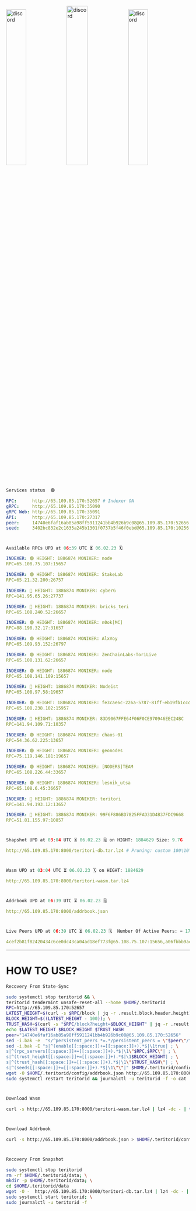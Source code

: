[<img src='https://user-images.githubusercontent.com/83868103/215836529-812ac1b8-029f-4f5d-bb72-8539c308b0f4.png' alt='discord'  width='33%'>](https://github.com/romanv1812/Teritori/blob/main/data/mainnet_guide.md)[<img src='https://user-images.githubusercontent.com/83868103/215836572-1ace2f52-bfa5-452a-a9bd-1382169bc8f2.png' alt='discord'  width='33.39%'>](https://restake.app/teritori/torivaloper1qy38xmcrnht0kt5c5fryvl8llrpdwer6atxj5u/stake)[<img src='https://user-images.githubusercontent.com/83868103/215836599-cb1990d2-2e43-4fc2-898a-c373bcb64677.png' alt='discord'  width='33%'>](https://restake.app/teritori/torivaloper1qy38xmcrnht0kt5c5fryvl8llrpdwer6atxj5u/stake)
```python
Services status  🟢
```
```YAML
RPC:      http://65.109.85.170:52657 # Indexer ON
gRPC:     http://65.109.85.170:35090
gRPC Web: http://65.109.85.170:35091
API:      http://65.109.85.170:27317
peer:     14740e6faf16ab85a98ff5911241bb4b926b9c08@65.109.85.170:52656
seed:     3402bc832e2c1635a245b1301f0737b5f46f0ebd@65.109.85.170:10256
```
#
```python
Available RPCs UPD at 06:39 UTC ⏳ 06.02.23 🗓️ 
```
```YAML
INDEXER: 🟢 HEIGHT: 1886874 MONIKER: node
RPC=65.108.75.107:15657

INDEXER: 🟢 HEIGHT: 1886874 MONIKER: StakeLab
RPC=65.21.32.200:26757

INDEXER: 🔴 HEIGHT: 1886874 MONIKER: cyberG
RPC=141.95.65.26:27737

INDEXER: 🔴 HEIGHT: 1886874 MONIKER: bricks_teri
RPC=65.108.240.52:26657

INDEXER: 🟢 HEIGHT: 1886874 MONIKER: n0ok[MC]
RPC=88.198.32.17:31657

INDEXER: 🟢 HEIGHT: 1886874 MONIKER: AlxVoy
RPC=65.109.93.152:26797

INDEXER: 🟢 HEIGHT: 1886874 MONIKER: ZenChainLabs-ToriLive
RPC=65.108.131.62:26657

INDEXER: 🟢 HEIGHT: 1886874 MONIKER: node
RPC=65.108.141.109:15657

INDEXER: 🔴 HEIGHT: 1886874 MONIKER: Nodeist
RPC=65.108.97.58:19657

INDEXER: 🟢 HEIGHT: 1886874 MONIKER: fe3cae6c-226a-5787-81ff-eb19fb1cccce
RPC=65.108.238.102:15957

INDEXER: 🔴 HEIGHT: 1886874 MONIKER: 83D9067FFE64F06F0CE970946EEC24BC
RPC=141.94.109.71:10357

INDEXER: 🟢 HEIGHT: 1886874 MONIKER: chaos-01
RPC=54.36.62.225:13657

INDEXER: 🟢 HEIGHT: 1886874 MONIKER: geonodes
RPC=75.119.146.181:19657

INDEXER: 🟢 HEIGHT: 1886874 MONIKER: [NODERS]TEAM
RPC=65.108.226.44:33657

INDEXER: 🟢 HEIGHT: 1886874 MONIKER: lesnik_utsa
RPC=65.108.6.45:36657

INDEXER: 🔴 HEIGHT: 1886874 MONIKER: teritori
RPC=141.94.193.12:13657

INDEXER: 🔴 HEIGHT: 1886874 MONIKER: 99F6F886BD7825FFAD31D4B37FDC9668
RPC=51.81.155.97:10857

```
#
```python
Shapshot UPD at 03:04 UTC ⏳ 06.02.23 🗓️ on HIGHT: 1884629 Size: 9.7G
```
```YAML
http://65.109.85.170:8000/teritori-db.tar.lz4 # Pruning: custom 100\10\100 Indexer kv
```
#
```python
Wasm UPD at 03:04 UTC ⏳ 06.02.23 🗓️ on HIGHT: 1884629
```
```YAML
http://65.109.85.170:8000/teritori-wasm.tar.lz4
```
#
```python
Addrbook UPD at 06:39 UTC ⏳ 06.02.23 🗓️ 
```
```YAML
http://65.109.85.170:8000/addrbook.json
```
#
```python
Live Peers UPD at 06:39 UTC ⏳ 06.02.23 🗓️  Number Of Active Peers: = 17
```
```YAML
4cef2b81f82420434c6ce0dc43ca04ad18ef773f@65.108.75.107:15656,a06fbbb9ace823ae28a696a91daa2d0644653c28@65.21.32.200:26756,e3b906fefa58783395fcf72086c698707908a558@141.95.65.26:27736,a57b53a46e6f473b42a6db6e0c0f216b1611efcb@65.108.240.52:26656,e3374c3d25a36f06662fa150043e5e6529d11570@88.198.32.17:31656,6ef7a8bc7a3cc0856594f12570e8f2282a099dcf@65.109.93.152:26796,8e9624292123624e4eddc3f43189f08a0424127e@65.108.131.62:26656,5cabaab828aea4bcc60e20c5a87b469c43023557@65.108.141.109:15656,a043a97266360ff45781a9fc9392aedc16494c59@65.108.97.58:19656,2b4f46e601fb4ede2a0c98976337e3afdaa50dac@65.108.238.102:15956,45f2d4f8ed2ef8d71a257cdeed27123f5fe3bef4@141.94.109.71:10356,10a19941e819a9a89873398b1d52794929d245a0@54.36.62.225:13656,16f90d350de14a596ebdc683ce5e703c14e40bb3@75.119.146.181:19656,fd545a1e10bf9ef03a58bbdaf039df36d1115548@65.108.226.44:33656,46b7ae20e3cc4264076a91c3601f3894a021a80d@65.108.6.45:36656,317d9a102d4a04337c65571c18df0e98269dce87@141.94.193.12:13656,3bd3a20d7c8a26a20927289a7a6bffecf71de53e@51.81.155.97:10856
```
---
# HOW TO USE?
```python
Recovery From State-Sync
```
```bash
sudo systemctl stop teritorid && \
teritorid tendermint unsafe-reset-all --home $HOME/.teritorid
RPC=http://65.109.85.170:52657
LATEST_HEIGHT=$(curl -s $RPC/block | jq -r .result.block.header.height); \
BLOCK_HEIGHT=$((LATEST_HEIGHT - 100)); \
TRUST_HASH=$(curl -s "$RPC/block?height=$BLOCK_HEIGHT" | jq -r .result.block_id.hash)
echo $LATEST_HEIGHT $BLOCK_HEIGHT $TRUST_HASH
peer="14740e6faf16ab85a98ff5911241bb4b926b9c08@65.109.85.170:52656"
sed -i.bak -e  "s/^persistent_peers *=.*/persistent_peers = \"$peer\"/" $HOME/.teritorid/config/config.toml
sed -i.bak -E "s|^(enable[[:space:]]+=[[:space:]]+).*$|\1true| ; \
s|^(rpc_servers[[:space:]]+=[[:space:]]+).*$|\1\"$RPC,$RPC\"| ; \
s|^(trust_height[[:space:]]+=[[:space:]]+).*$|\1$BLOCK_HEIGHT| ; \
s|^(trust_hash[[:space:]]+=[[:space:]]+).*$|\1\"$TRUST_HASH\"| ; \
s|^(seeds[[:space:]]+=[[:space:]]+).*$|\1\"\"|" $HOME/.teritorid/config/config.toml
wget -O $HOME/.teritorid/config/addrbook.json http://65.109.85.170:8000/addrbook.json
sudo systemctl restart teritorid && journalctl -u teritorid -f -o cat
```
#
```python
Download Wasm
```
```bash
curl -s http://65.109.85.170:8000/teritori-wasm.tar.lz4 | lz4 -dc - | tar -xf - -C $HOME/.teritorid/data
```
#
```python
Download Addrbook
```
```bash
curl -s http://65.109.85.170:8000/addrbook.json > $HOME/.teritorid/config/addrbook.json
```
#
```python
Recovery From Snapshot
```
```bash
sudo systemctl stop teritorid
rm -rf $HOME/.teritorid/data; \
mkdir -p $HOME/.teritorid/data; \
cd $HOME/.teritorid/data
wget -O -  http://65.109.85.170:8000/teritori-db.tar.lz4 | lz4 -dc - | tar -xf - -C $HOME/.teritorid
sudo systemctl start teritorid; \
sudo journalctl -u teritorid -f
```
